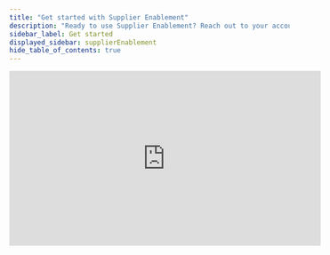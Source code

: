 ```yaml
---
title: "Get started with Supplier Enablement"
description: "Ready to use Supplier Enablement? Reach out to your account manager so that we can enable it for you and get you started. In the process, we will set up your Codat instance to match your business processes, company specifics, and requirements. It's that easy."
sidebar_label: Get started
displayed_sidebar: supplierEnablement
hide_table_of_contents: true
---
```


<div className="video-container">
  <iframe width="560" height="315" src="https://www.youtube.com/embed/z-UW2uY7TSo?si=b3_a_vWUo5927MAf" title="YouTube video player" frameborder="0" allow="accelerometer; autoplay; clipboard-write; encrypted-media; gyroscope; picture-in-picture; web-share" allowfullscreen/>
</div>

--- 

## Read next

The following user guides are available to share with your organization's Relationship Managers and Analysts:

- [Request information](/supplier-enablement/guides/manage-relationships)
- [Review spend data](/supplier-enablement/guides/analyze-spend)
- [Keep data fresh](/supplier-enablement/guides/refresh-data)
